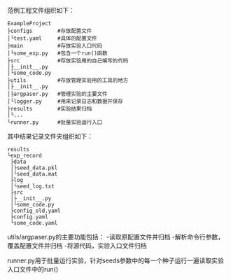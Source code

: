范例工程文件组织如下：
```
ExampleProject
├configs        #存放配置文件
│└test.yaml     #具体的配置文件
├main           #存放实验入口代码
│└some_exp.py   #包含一个run()函数
├src            #存放实验用的自己编写的代码
│├__init__.py
│└some_code.py
├utils          #存放管理实验用的工具的地方
│├__init__.py
│├argpaser.py   #管理实验的主要文件
│└logger.py     #用来记录日志和数据并保存
├results        #实验结果归档
│└...
└runner.py      #批量实验运行入口
```

其中结果记录文件夹组织如下：
```
results
└exp_record
 ├data
 │├seed_data.pkl
 │└seed_data.mat
 ├log
 │└seed_log.txt
 ├src
 │├__init__.py
 │└some_code.py
 ├config_old.yaml
 ├config.yaml
 └some_code.yaml
```
utils/argpaser.py的主要功能包括：
-读取原配置文件并归档
-解析命令行参数，覆盖配置文件并归档
-将源代码，实验入口文件归档

runner.py用于批量运行实验，针对seeds参数中的每一个种子运行一遍读取实验入口文件中的run()
